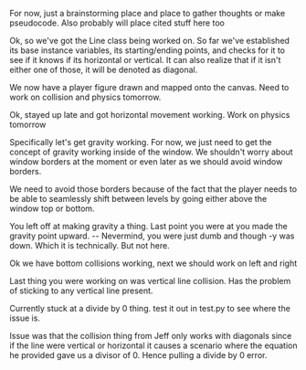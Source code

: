 For now, just a brainstorming place and place to gather thoughts or make 
pseudocode. Also probably will place cited stuff here too

Ok, so we've got the Line class being worked on. So far we've established its
base instance variables, its starting/ending points, and checks for it to see 
if it knows if its horizontal or vertical. It can also realize that if it isn't
either one of those, it will be denoted as diagonal.

We now have a player figure drawn and mapped onto the canvas. Need to work on 
collision and physics tomorrow. 

Ok, stayed up late and got horizontal movement working. Work on physics tomorrow

Specifically let's get gravity working. For now, we just need to get the 
concept of gravity working inside of the window. We shouldn't worry about window
borders at the moment or even later as we should avoid window borders.

We need to avoid those borders because of the fact that the player needs to be 
able to seamlessly shift between levels by going either above the window top or 
bottom.

You left off at making gravity a thing. Last point you were at you made the 
gravity point upward. -- Nevermind, you were just dumb and though -y was down. 
Which it is technically. But not here.

Ok we have bottom collisions working, next we should work on left and right

Last thing you were working on was vertical line collision. Has the problem of
sticking to any vertical line present.

Currently stuck at a divide by 0 thing. test it out in test.py to see where
the issue is. 

Issue was that the collision thing from Jeff only works with diagonals since 
if the line were vertical or horizontal it causes a scenario where the equation
he provided gave us a divisor of 0. Hence pulling a divide by 0 error.

